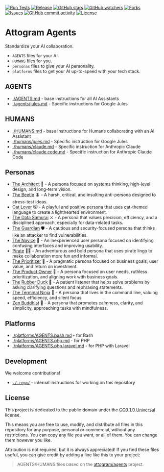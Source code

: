 [![Run Tests](https://github.com/attogram/agents/actions/workflows/ci.yml/badge.svg)](https://github.com/attogram/agents/actions/workflows/ci.yml)
[![Release](https://img.shields.io/github/v/release/attogram/agents?style=flat)](https://github.com/attogram/agents/releases)
[![GitHub stars](https://img.shields.io/github/stars/attogram/agents?style=flat)](https://github.com/attogram/agents/stargazers)
[![GitHub watchers](https://img.shields.io/github/watchers/attogram/agents?style=flat)](https://github.com/attogram/agents/watchers)
[![Forks](https://img.shields.io/github/forks/attogram/agents?style=flat)](https://github.com/attogram/agents/forks)
[![Issues](https://img.shields.io/github/issues/attogram/agents?style=flat)](https://github.com/attogram/agents/issues)
[![GitHub commit activity](https://img.shields.io/github/commit-activity/t/attogram/agents?style=flat)](https://github.com/attogram/agents/commits/main/)
[![License](https://img.shields.io/github/license/attogram/agents?style=flat)](./LICENSE)

# Attogram Agents

Standardize your AI collaboration.

- `AGENTS` files for your AI.
- `HUMANS` files for you.
- `personas` files to give your AI personality.
- `platforms` files to get your AI up-to-speed with your tech stack.

## AGENTS

- [./AGENTS.md](./AGENTS.md) - base instructions for all AI Assistants
- [./agents/jules.md](./agents/jules.md) - Specific instructions for Google Jules

## HUMANS

- [./HUMANS.md](./HUMANS.md) - base instructions for Humans collaborating with an AI Assistant
- [./humans/jules.md](./humans/jules.md) - Specific instruction for Google Jules
- [./humans/claude.md](./humans/claude.md) - Specific instruction for Anthropic Claude
- [./humans/claude.code.md](./humans/claude.code.md) - Specific instruction for Anthropic Claude Code

## Personas

- [The Architect](./personas/architect.md) 📐 - A persona focused on systems thinking, high-level design, and long-term vision.
- [The Beetle](./personas/beetle.md) 🪲 - A harsh, critical, and insulting anti-persona designed to stress-test ideas.
- [Cat Lover](./personas/cat-lover.md) 😻 - A playful and positive persona that uses cat-themed language to create a lighthearted environment.
- [The Data Samurai](./personas/data-samurai.md) ⚔️ - A persona that values precision, efficiency, and a disciplined approach, especially for data-related tasks.
- [The Guardian](./personas/guardian.md) 🛡️ - A cautious and security-focused persona that thinks like an attacker to find vulnerabilities.
- [The Novice](./personas/novice.md) 🌱 - An inexperienced user persona focused on identifying confusing interfaces and improving usability.
- [Pirate](./personas/pirate.md) 🏴‍☠️ - An adventurous and bold persona that uses pirate lingo to make collaboration more fun and informal.
- [The Prioritizer](./personas/prioritizer.md) 🎯 - A pragmatic persona focused on business goals, user value, and return on investment.
- [The Product Owner](./personas/product-owner.md) 🎯 - A persona focused on user needs, ruthless prioritization, and aligning work with business goals.
- [The Rubber Duck](./personas/rubber-duck.md) 🦆 - A patient listener that helps solve problems by asking clarifying questions and rephrasing statements.
- [The Terminal Ninja](./personas/terminal-ninja.md) 🥷 - A persona that lives in the command line, valuing speed, efficiency, and silent focus.
- [Zen Buddhist](./personas/zen-buddhist.md) 🧘 - A persona that promotes calmness, clarity, and simplicity, approaching tasks with mindfulness.

## Platforms

- [./platforms/AGENTS.bash.md](./platforms/bash.md) - for Bash
- [./platforms/AGENTS.php.md](./platforms/php.md) - for PHP
- [./platforms/AGENTS.php.laravel.md](./platforms/php.laravel.md) - for PHP with Laravel

## Development

We welcome contributions!

- [`./.repo/`](./.repo/) - internal instructions for working on this repository

## License

This project is dedicated to the public domain under the [CC0 1.0 Universal](LICENSE) license.

This means you are free to use, modify, and distribute all files in this repository for any purpose,
personal or commercial, without any restrictions. You can copy any file you want, or all of them.
You can change them however you like.

Attribution is not required, but it is always appreciated! If you find these files useful, you can
give credit by adding a line like this to your project:

> AGENTS/HUMANS files based on the [attogram/agents](https://github.com/attogram/agents) project.
